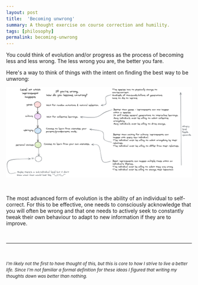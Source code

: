 ```yaml
---
layout: post
title:  'Becoming unwrong'
summary: A thought exercise on course correction and humility.
tags: [philosophy]
permalink: becoming-unwrong
---
```



You could think of evolution and/or progress as the process of becoming less and less wrong. The less wrong you are, the better you fare. 

Here's a way to think of things with the intent on finding the best way to be unwrong:

![](/assets/become-unwrong.png)

<br>

The most advanced form of evolution is the ability of an individual to self-correct. For this to be effective, one needs to consciously acknowledge that you will often be wrong and that one needs to actively seek to constantly tweak their own behaviour to adapt to new information if they are to improve. 

<br>

---
<br>

*<small>I'm likely not the first to have thought of this, but this is core to how I strive to live a better life. Since I'm not familiar a formal definition for these ideas I figured that writing my thoughts down was better than nothing.</small>*
